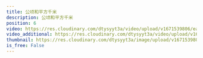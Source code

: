 ```yaml
---
title: 公顷和平方千米
description: 公顷和平方千米
position: 6
video: https://res.cloudinary.com/dtysyyt3a/video/upload/v1671539806/easymath/4年级上/02单元公顷和平方千米/sotdh8xk64poerrpogjw.mp4
video_additional: https://res.cloudinary.com/dtysyyt3a/video/upload/v1671539810/easymath/4年级上/02单元公顷和平方千米/每课一题的解答视频/egeho1vdey2oznu4usxd.mp4
thumbnail: https://res.cloudinary.com/dtysyyt3a/image/upload/v1671539809/easymath/4年级上/02单元公顷和平方千米/qjknhixcm63alltnvgph.png
is_free: False
---
```


